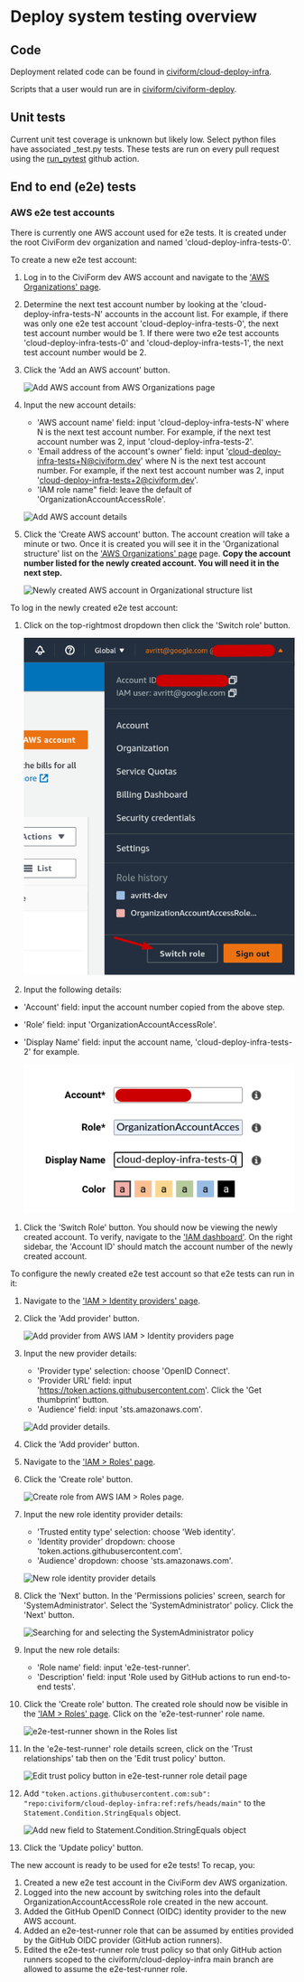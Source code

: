 # Deploy system testing overview

## Code

Deployment related code can be found in
[civiform/cloud-deploy-infra](https://github.com/civiform/cloud-deploy-infra).

Scripts that a user would run are in
[civiform/civiform-deploy](https://github.com/civiform/civiform-deploy).

## Unit tests

Current unit test coverage is unknown but likely low. Select python files have
associated \_test.py tests. These tests are run on every pull request using the
[run_pytest](https://github.com/civiform/cloud-deploy-infra/blob/main/.github/workflows/run_pytest.yaml)
github action.

## End to end (e2e) tests

### AWS e2e test accounts

There is currently one AWS account used for e2e tests. It is created under the
root CiviForm dev organization and named 'cloud-deploy-infra-tests-0'.

To create a new e2e test account: 

1. Log in to the CiviForm dev AWS account and navigate to the ['AWS
   Organizations'
   page](https://us-east-1.console.aws.amazon.com/organizations/v2/home/root).
1. Determine the next test account number by looking at the
   'cloud-deploy-infra-tests-N' accounts in the account list. For example, if
   there was only one e2e test account 'cloud-deploy-infra-tests-0', the next
   test account number would be 1. If there were two e2e test accounts
   'cloud-deploy-infra-tests-0' and 'cloud-deploy-infra-tests-1', the next test
   account number would be 2.
1. Click the 'Add an AWS account' button.

	![Add AWS account from AWS Organizations
	page](../../../.gitbook/assets/add-account.png)

1. Input the new account details:

   - 'AWS account name' field: input 'cloud-deploy-infra-tests-N' where N is
	 the next test account number.  For example, if the next test account
	 number was 2, input 'cloud-deploy-infra-tests-2'.
   - 'Email address of the account's owner' field: input
	 'cloud-deploy-infra-tests+N@civiform.dev' where N is the next test account
	 number. For example, if the next test account number was 2, input
	 'cloud-deploy-infra-tests+2@civiform.dev'.
   - 'IAM role name" field: leave the default of
	 'OrganizationAccountAccessRole'.
	
	![Add AWS account
	details](../../../.gitbook/assets/add-account-details.png)

1. Click the 'Create AWS account' button. The account creation will take a
minute or two. Once it is created you will see it in the 'Organizational
structure' list on the ['AWS Organizations'
page](https://us-east-1.console.aws.amazon.com/organizations/v2/home/root)
page. **Copy the account number listed for the newly created account. You will
need it in the next step.**

	![Newly created AWS account in Organizational structure
	list](../../../.gitbook/assets/new-account-in-list.png)

To log in the newly created e2e test account:

1. Click on the top-rightmost dropdown then click the 'Switch role' button.

	![Switch role dropdown](../../../.gitbook/assets/switch-role.png)

1. Input the following details:

  - 'Account' field: input the account number copied from the above step.
  - 'Role' field: input 'OrganizationAccountAccessRole'.
  - 'Display Name' field: input the account name, 'cloud-deploy-infra-tests-2'
	for example.

	![Switch role details](../../../.gitbook/assets/switch-role-details.png)

1. Click the 'Switch Role' button.  You should now be viewing the newly created
account. To verify, navigate to the ['IAM
dashboard'](https://us-east-1.console.aws.amazon.com/iamv2/home?region=us-east-1#/home).
On the right sidebar, the 'Account ID' should match the account number of the
newly created account.

To configure the newly created e2e test account so that e2e tests can run in
it:

1. Navigate to the ['IAM > Identity providers'
page](https://us-east-1.console.aws.amazon.com/iamv2/home?region=us-east-1#/identity_providers).
1. Click the 'Add provider' button.

	![Add provider from AWS IAM > Identity providers
	page](../../../.gitbook/assets/add-identity-provider.png)
1. Input the new provider details:

	- 'Provider type' selection: choose 'OpenID Connect'.
	- 'Provider URL' field: input
	  'https://token.actions.githubusercontent.com'. Click the 'Get thumbprint'
	  button.
	- 'Audience' field: input 'sts.amazonaws.com'.

	![Add provider
	details](../../../.gitbook/assets/add-identity-provider-details.png).
1. Click the 'Add provider' button.
1. Navigate to the ['IAM > Roles'
page](https://us-east-1.console.aws.amazon.com/iamv2/home?region=us-east-1#/roles).
1. Click the 'Create role' button.

	![Create role from AWS IAM > Roles
	page](../../../.gitbook/assets/add-role.png).
1. Input the new role identity provider details:

	- 'Trusted entity type' selection: choose 'Web identity'.
	- 'Identity provider' dropdown: choose
	  'token.actions.githubusercontent.com'.
	- 'Audience' dropdown: choose 'sts.amazonaws.com'.

	![New role identity provider
	details](../../../.gitbook/assets/add-role-details-provider.png)
1. Click the 'Next' button. In the 'Permissions policies' screen, search for
'SystemAdministrator'. Select the 'SystemAdministrator' policy. Click the
'Next' button.

	![Searching for and selecting the SystemAdministrator
	policy](../../../.gitbook/assets/add-role-details-policies.png)
1. Input the  new role details:

	- 'Role name' field: input 'e2e-test-runner'.
	- 'Description' field: input 'Role used by GitHub actions to run end-to-end
	  tests'.
1. Click the 'Create role' button. The created role should now be visible in
the ['IAM > Roles'
page](https://us-east-1.console.aws.amazon.com/iamv2/home?region=us-east-1#/roles).
Click on the 'e2e-test-runner' role name.

	![e2e-test-runner shown in the Roles
	list](../../../.gitbook/assets/role-in-list.png)
1. In the 'e2e-test-runner' role details screen, click on the 'Trust
relationships' tab then on the 'Edit trust policy' button.

	![Edit trust policy button in e2e-test-runner role detail
	page](../../../.gitbook/assets/edit-trust-policy.png)
1. Add `"token.actions.githubusercontent.com:sub":
"repo:civiform/cloud-deploy-infra:ref:refs/heads/main"` to the
`Statement.Condition.StringEquals` object.

	![Add new field to Statement.Condition.StringEquals
	object](../../../.gitbook/assets/edit-trust-policy-details.png)
1. Click the 'Update policy' button.

The new account is ready to be used for e2e tests!  To recap, you:

1. Created a new e2e test account in the CiviForm dev AWS organization.
1. Logged into the new account by switching roles into the default
OrganizationAccountAccessRole role created in the new account.
1. Added the GitHub OpenID Connect (OIDC) identity provider to the new AWS
account.
1. Added an e2e-test-runner role that can be assumed by entities provided by
the GitHub OIDC provider (GitHub action runners).
1. Edited the e2e-test-runner role trust policy so that only GitHub action
runners scoped to the civiform/cloud-deploy-infra main branch are allowed to
assume the e2e-test-runner role.
